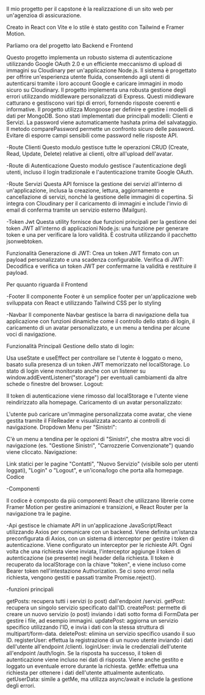 Il mio progetto per il capstone è la realizzazione di un sito web per un'agenzioa di assicurazione.

Creato in React con Vite e lo stile è stato gestito con Tailwind e Framer Motion.


Parliamo ora del progetto lato Backend e Frontend


Questo progetto implementa un robusto sistema di autenticazione utilizzando Google OAuth 2.0 e un efficiente meccanismo di upload di immagini su Cloudinary per un'applicazione Node.js. Il sistema è progettato per offrire un'esperienza utente fluida, consentendo agli utenti di autenticarsi tramite i loro account Google e caricare immagini in modo sicuro su Cloudinary.
Il progetto implementa una robusta gestione degli errori utilizzando middleware personalizzati di Express. Questi middleware catturano e gestiscono vari tipi di errori, fornendo risposte coerenti e informative.
Il progetto utilizza Mongoose per definire e gestire i modelli di dati per MongoDB. Sono stati implementati due principali modelli: Clienti e Servizi.
La password viene automaticamente hashata prima del salvataggio.
Il metodo comparePassword permette un confronto sicuro delle password.
Evitare di esporre campi sensibili come password nelle risposte API.


-Route Clienti
Questo modulo gestisce tutte le operazioni CRUD (Create, Read, Update, Delete) relative ai clienti, oltre all'upload dell'avatar.

-Route di Autenticazione
Questo modulo gestisce l'autenticazione degli utenti, incluso il login tradizionale e l'autenticazione tramite Google OAuth.

-Route Servizi
Questa API fornisce la gestione dei servizi all'interno di un'applicazione, inclusa la creazione, lettura, aggiornamento e cancellazione di servizi, nonché la gestione delle immagini di copertina. Si integra con Cloudinary per il caricamento di immagini e include l'invio di email di conferma tramite un servizio esterno (Mailgun).

-Token Jwt
Questa utility fornisce due funzioni principali per la gestione dei token JWT all'interno di applicazioni Node.js: una funzione per generare token e una per verificare la loro validità. È costruita utilizzando il pacchetto jsonwebtoken.

Funzionalità
Generazione di JWT: Crea un token JWT firmato con un payload personalizzato e una scadenza configurabile.
Verifica di JWT: Decodifica e verifica un token JWT per confermarne la validità e restituire il payload.

Per quuanto riguarda il Frontend

-Footer
Il componente Footer è un semplice footer per un'applicazione web sviluppata con React e utilizzando Tailwind CSS per lo styling

-Navbar
Il componente Navbar gestisce la barra di navigazione della tua applicazione con funzioni dinamiche come il controllo dello stato di login, il caricamento di un avatar personalizzato, e un menu a tendina per alcune voci di navigazione. 

Funzionalità Principali
Gestione dello stato di login:

Usa useState e useEffect per controllare se l'utente è loggato o meno, basato sulla presenza di un token JWT memorizzato nel localStorage.
Lo stato di login viene monitorato anche con un listener su window.addEventListener("storage") per eventuali cambiamenti da altre schede o finestre del browser.
Logout:

Il token di autenticazione viene rimosso dal localStorage e l'utente viene reindirizzato alla homepage.
Caricamento di un avatar personalizzato:

L'utente può caricare un'immagine personalizzata come avatar, che viene gestita tramite il FileReader e visualizzata accanto ai controlli di navigazione.
Dropdown Menu per "Sinistri":

C'è un menu a tendina per le opzioni di "Sinistri", che mostra altre voci di navigazione (es. "Gestione Sinistri", "Carrozzerie Convenzionate") quando viene cliccato.
Navigazione:

Link statici per le pagine "Contatti", "Nuovo Servizio" (visibile solo per utenti loggati), "Login" o "Logout", e un'icona/logo che porta alla homepage.
Codice

-Componenti

Il codice è composto da più componenti React che utilizzano librerie come Framer Motion per gestire animazioni e transizioni, e React Router per la navigazione tra le pagine.

-Api
gestisce le chiamate API in un'applicazione JavaScript/React utilizzando Axios per comunicare con un backend. Viene definita un'istanza preconfigurata di Axios, con un sistema di interceptor per gestire i token di autenticazione.
Viene configurato un interceptor per le richieste API. Ogni volta che una richiesta viene inviata, l'interceptor aggiunge il token di autenticazione (se presente) negli header della richiesta.
Il token è recuperato da localStorage con la chiave "token", e viene incluso come Bearer token nell'intestazione Authorization.
Se ci sono errori nella richiesta, vengono gestiti e passati tramite Promise.reject().

-funzioni principali

getPosts: recupera tutti i servizi (o post) dall'endpoint /servizi.
getPost: recupera un singolo servizio specificato dall'ID.
createPost: permette di creare un nuovo servizio (o post) inviando i dati sotto forma di FormData per gestire i file, ad esempio immagini.
updatePost: aggiorna un servizio specifico utilizzando l'ID, e invia i dati con la stessa struttura di multipart/form-data.
deletePost: elimina un servizio specifico usando il suo ID.
registerUser: effettua la registrazione di un nuovo utente inviando i dati dell'utente all'endpoint /clienti.
loginUser: invia le credenziali dell'utente all'endpoint /auth/login. Se la risposta ha successo, il token di autenticazione viene incluso nei dati di risposta.
Viene anche gestito e loggato un eventuale errore durante la richiesta.
getMe: effettua una richiesta per ottenere i dati dell'utente attualmente autenticato.
getUserData: simile a getMe, ma utilizza async/await e include la gestione degli errori.